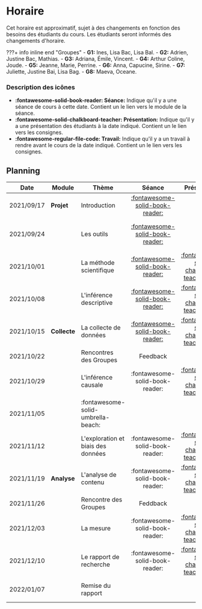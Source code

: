 # Horaire

Cet horaire est approximatif, sujet à des changements en fonction des besoins des étudiants du cours. Les étudiants seront informés des changements d'horaire.

???+ info inline end "Groupes"
    - **G1:** Ines, Lisa Bac, Lisa Bal.
    - **G2:** Adrien, Justine Bac, Mathias.
    - **G3:** Adriana, Émile, Vincent.
    - **G4:** Arthur Coline, Joude.
    - **G5:** Jeanne, Marie, Perrine.
    - **G6:** Anna, Capucine, Sirine.
    - **G7:** Juliette, Justine Bai, Lisa Bag.
    - **G8:** Maeva, Oceane.


### Description des icônes
- **:fontawesome-solid-book-reader: Séance:** Indique qu'il y a une séance de cours à cette date. Contient un le lien vers le module de la séance.
- **:fontawesome-solid-chalkboard-teacher: Présentation:** Indique qu'il y a une présentation des étudiants à la date indiqué. Contient un le lien vers les consignes.
- **:fontawesome-regular-file-code: Travail:** Indique qu'il y a un travail à rendre avant le cours de la date indiqué. Contient un le lien vers les consignes.


## Planning

| Date       | Module       | Thème                                  | Séance                                                              | Présentation                                                                   | Travail                                                                                                                                                     |
| -          | -            | -                                      | :-:                                                                 | :-:                                                                            | :-:                                                                                                                                                         |
| 2021/09/17 | **Projet**   | Introduction                           | [:fontawesome-solid-book-reader:](modules/introduction.md)          |                                                                                |                                                                                                                                                             |
| 2021/09/24 |              | Les outils                             | [:fontawesome-solid-book-reader:](modules/tools.md)                 |                                                                                | [**:fontawesome-regular-paper-plane: Initiation**](resources/onboarding.md)                                                                                 |
| 2021/10/01 |              | La méthode scientifique                | [:fontawesome-solid-book-reader:](modules/science.md)               | [:fontawesome-solid-chalkboard-teacher: - **G8**](activities/participation.md) |                                                                                                                                                             |
| 2021/10/08 |              | L'inférence descriptive                | [:fontawesome-solid-book-reader:](modules/descriptive-inference.md) | [:fontawesome-solid-chalkboard-teacher: - **G3**](activities/participation.md) |                                                                                                                                                             |
| 2021/10/15 | **Collecte** | La collecte de données                 | [:fontawesome-solid-book-reader:](modules/literature-review.md)     | [:fontawesome-solid-chalkboard-teacher: - **G2**](activities/participation.md) | [**:fontawesome-regular-file-code: TP1**](https://colab.research.google.com/github/mickaeltemporao/mdss-materials/blob/main/projet-de-recherche.ipynb)      |
| 2021/10/22 |              | Rencontres des Groupes                 | Feedback                                                            |                                                                                |                                                                                                                                                             |
| 2021/10/29 |              | L'inférence causale                    | :fontawesome-solid-book-reader:                                     | [:fontawesome-solid-chalkboard-teacher: - **G1**](activities/participation.md) |                                                                                                                                                             |
| 2021/11/05 |              | :fontawesome-solid-umbrella-beach:     |                                                                     |                                                                                |                                                                                                                                                             |
| 2021/11/12 |              | L'exploration et biais des données     | :fontawesome-solid-book-reader:                                     | [:fontawesome-solid-chalkboard-teacher: - **G4**](activities/participation.md) |                                                                                                                                                             |
| 2021/11/19 | **Analyse**  | L'analyse de contenu                   | :fontawesome-solid-book-reader:                                     | [:fontawesome-solid-chalkboard-teacher: - **G6**](activities/participation.md) | [**:fontawesome-regular-file-code: TP2**](https://colab.research.google.com/github/mickaeltemporao/mdss-materials/blob/main/rapport-de-collecte.ipynb)      |
| 2021/11/26 |              | Rencontre des Groupes                  | Feddback                                                            |                                                                                |                                                                                                                                                             |
| 2021/12/03 |              | La mesure                              | :fontawesome-solid-book-reader:                                     | [:fontawesome-solid-chalkboard-teacher: - **G5**](activities/participation.md) |                                                                                                                                                             |
| 2021/12/10 |              | Le rapport de recherche                | :fontawesome-solid-book-reader:                                     | [:fontawesome-solid-chalkboard-teacher: - **G7**](activities/participation.md) |                                                                                                                                                             |
| 2022/01/07 |              | Remise du rapport                      |                                                                     |                                                                                | [**:fontawesome-regular-file-code: Rapport**](https://colab.research.google.com/github/mickaeltemporao/mdss-materials/blob/main/rapport-de-recherche.ipynb) |

